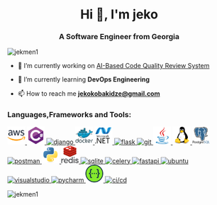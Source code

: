<h1 align="center">Hi 👋, I'm jeko</h1>
<h3 align="center">A Software Engineer from Georgia</h3>

<p align="left"> <img src="https://komarev.com/ghpvc/?username=jekmen1&label=Profile%20views&color=0e75b6&style=flat" alt="jekmen1" /> </p>

- 🔭 I’m currently working on [AI-Based Code Quality Review System](https://github.com/Jekmen1/AI-Based-Code-Quality-Review-System)

- 🌱 I’m currently learning **DevOps Engineering**

- 📫 How to reach me **jekokobakidze@gmail.com**

<p align="left"></p>

<h3 align="left">Languages,Frameworks and Tools:</h3>
<p align="left"> 
  <a href="https://aws.amazon.com" target="_blank" rel="noreferrer"> 
    <img src="https://raw.githubusercontent.com/devicons/devicon/master/icons/amazonwebservices/amazonwebservices-original-wordmark.svg" alt="aws" width="40" height="40"/> 
  </a> 
  <a href="https://www.w3schools.com/cs/" target="_blank" rel="noreferrer"> 
    <img src="https://raw.githubusercontent.com/devicons/devicon/master/icons/csharp/csharp-original.svg" alt="csharp" width="40" height="40"/> 
  </a> 
  <a href="https://www.djangoproject.com/" target="_blank" rel="noreferrer"> 
    <img src="https://cdn.worldvectorlogo.com/logos/django.svg" alt="django" width="40" height="40"/> 
  </a> 
  <a href="https://www.docker.com/" target="_blank" rel="noreferrer"> 
    <img src="https://raw.githubusercontent.com/devicons/devicon/master/icons/docker/docker-original-wordmark.svg" alt="docker" width="40" height="40"/> 
  </a> 
  <a href="https://dotnet.microsoft.com/" target="_blank" rel="noreferrer"> 
    <img src="https://raw.githubusercontent.com/devicons/devicon/master/icons/dot-net/dot-net-original-wordmark.svg" alt="dotnet" width="40" height="40"/> 
  </a> 
  <a href="https://flask.palletsprojects.com/" target="_blank" rel="noreferrer"> 
    <img src="https://flask.palletsprojects.com/en/stable/_images/flask-horizontal.png" alt="flask" width="40" height="40"/> 
  </a> 
  <a href="https://git-scm.com/" target="_blank" rel="noreferrer"> 
    <img src="https://www.vectorlogo.zone/logos/git-scm/git-scm-icon.svg" alt="git" width="40" height="40"/> 
  </a> 
  <a href="https://www.java.com" target="_blank" rel="noreferrer"> 
    <img src="https://raw.githubusercontent.com/devicons/devicon/master/icons/java/java-original.svg" alt="java" width="40" height="40"/> 
  </a> 
  <a href="https://www.linux.org/" target="_blank" rel="noreferrer"> 
    <img src="https://raw.githubusercontent.com/devicons/devicon/master/icons/linux/linux-original.svg" alt="linux" width="40" height="40"/> 
  </a> 
  <a href="https://www.postgresql.org" target="_blank" rel="noreferrer"> 
    <img src="https://raw.githubusercontent.com/devicons/devicon/master/icons/postgresql/postgresql-original-wordmark.svg" alt="postgresql" width="40" height="40"/> 
  </a> 
  <a href="https://postman.com" target="_blank" rel="noreferrer"> 
    <img src="https://www.vectorlogo.zone/logos/getpostman/getpostman-icon.svg" alt="postman" width="40" height="40"/> 
  </a> 
  <a href="https://www.python.org" target="_blank" rel="noreferrer"> 
    <img src="https://raw.githubusercontent.com/devicons/devicon/master/icons/python/python-original.svg" alt="python" width="40" height="40"/> 
  </a> 
  <a href="https://redis.io" target="_blank" rel="noreferrer"> 
    <img src="https://raw.githubusercontent.com/devicons/devicon/master/icons/redis/redis-original-wordmark.svg" alt="redis" width="40" height="40"/> 
  </a> 
  <a href="https://www.sqlite.org/" target="_blank" rel="noreferrer"> 
    <img src="https://www.vectorlogo.zone/logos/sqlite/sqlite-icon.svg" alt="sqlite" width="40" height="40"/> 
  </a> 
  <!-- Updated Celery icon -->
  <a href="https://docs.celeryproject.org/en/stable/" target="_blank" rel="noreferrer"> 
    <img src="https://storage.caktusgroup.com/media/blog-images/celery-django-queue-caktus-group.jpg" alt="celery" width="40" height="40"/> 
  </a>
  <a href="https://fastapi.tiangolo.com/" target="_blank" rel="noreferrer"> 
    <img src="https://cdn.worldvectorlogo.com/logos/fastapi-1.svg" alt="fastapi" width="40" height="40"/>
  </a>
  <a href="https://ubuntu.com/" target="_blank" rel="noreferrer"> 
    <img src="https://www.vectorlogo.zone/logos/ubuntu/ubuntu-icon.svg" alt="ubuntu" width="40" height="40"/> 
  </a>
  <a href="https://visualstudio.microsoft.com/" target="_blank" rel="noreferrer"> 
    <img src="https://www.vectorlogo.zone/logos/visualstudio_code/visualstudio_code-icon.svg" alt="visualstudio" width="40" height="40"/> 
  </a>
  <a href="https://www.jetbrains.com/pycharm/" target="_blank" rel="noreferrer"> 
    <img src="https://resources.jetbrains.com/storage/products/company/brand/logos/PyCharm_icon.png" alt="pycharm" width="40" height="40"/> 
  </a> 
  <a href="https://swagger.io/" target="_blank" rel="noreferrer"> 
    <img src="https://raw.githubusercontent.com/devicons/devicon/master/icons/swagger/swagger-original.svg" alt="swagger" width="40" height="40"/> 
  </a>
  <a href="https://circleci.com/" target="_blank" rel="noreferrer"> 
    <img src="https://www.vectorlogo.zone/logos/circleci/circleci-icon.svg" alt="ci/cd" width="40" height="40"/> 
  </a>
 
</p>

<p><img align="center" src="https://github-readme-stats.vercel.app/api/top-langs?username=jekmen1&show_icons=true&locale=en&layout=compact" alt="jekmen1" /></p>

<p><img


